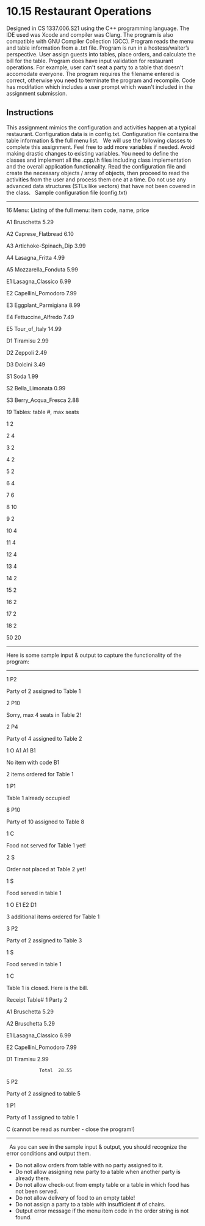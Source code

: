 # 10.15 Restaurant Operations  

Designed in CS 1337.006.S21 using the C++ programming language. The IDE used was Xcode and compiler was Clang. The program is also compatible with GNU Compiler Collection (GCC). Program reads the menu and table information from a .txt file. Program is run in a hostess/waiter’s perspective. User assign guests into tables, place orders, and calculate the bill for the table. Program does have input validation for restaurant operations. For example, user can't seat a party to a table that doesn't accomodate everyone. The program requires the filename entered is correct, otherwise you need to terminate the program and recompile. Code has modifation which includes a user prompt which wasn't included in the assignment submission.  


## Instructions
This assignment mimics the configuration and activities happen at a typical restaurant. Configuration data is in config.txt. Configuration file contains the table information & the full menu list.   We will use the following classes to complete this assignment. Feel free to add more variables if needed. Avoid making drastic changes to existing variables. You need to define the classes and implement all the .cpp/.h files including class implementation and the overall application functionality.
Read the configuration file and create the necessary objects / array of objects, then proceed to read the activities from the user and process them one at a time. Do not use any advanced data structures (STLs like vectors) that have not been covered in the class.   Sample configuration file (config.txt)

---

16 Menu: Listing of the full menu: item code, name, price 

A1 Bruschetta 5.29

A2 Caprese_Flatbread 6.10

A3 Artichoke-Spinach_Dip 3.99

A4 Lasagna_Fritta 4.99

A5 Mozzarella_Fonduta 5.99

E1 Lasagna_Classico 6.99

E2 Capellini_Pomodoro 7.99

E3 Eggplant_Parmigiana 8.99

E4 Fettuccine_Alfredo 7.49

E5 Tour_of_Italy 14.99

D1 Tiramisu 2.99

D2 Zeppoli 2.49

D3 Dolcini 3.49

S1 Soda 1.99

S2 Bella_Limonata 0.99

S3 Berry_Acqua_Fresca 2.88


19 Tables:  table #, max seats

1 2

2 4 

3 2 

4 2 

5 2 

6 4 

7 6 

8 10 

9 2 

10 4 

11 4 

12 4 

13 4 

14 2 

15 2 

16 2 

17 2 

18 2

50 20

---

Here is some sample input & output to capture the functionality of the program:

---
1 P2

Party of 2 assigned to Table 1

2 P10

Sorry, max 4 seats in Table 2!

2 P4

Party of 4 assigned to Table 2

1 O A1 A1 B1

No item with code B1

2 items ordered for Table 1

1 P1

Table 1 already occupied!

8 P10

Party of 10 assigned to Table 8

1 C

Food not served for Table 1 yet!

2 S

Order not placed at Table 2 yet!

1 S

Food served in table 1

1 O E1 E2 D1

3 additional items ordered for Table 1

3 P2

Party of 2 assigned to Table 3

1 S

Food served in table 1

1 C

Table 1 is closed. Here is the bill.

Receipt Table# 1 Party 2

A1         Bruschetta   5.29

A2         Bruschetta   5.29

E1   Lasagna_Classico   6.99

E2 Capellini_Pomodoro   7.99

D1           Tiramisu   2.99

                Total  28.55

5 P2

Party of 2 assigned to table 5

1 P1

Party of 1 assigned to table 1

C    (cannot be read as number - close the program!)

---
 
As you can see in the sample input & output, you should recognize the error conditions and output them.
* Do not allow orders from table with no party assigned to it.
* Do not allow assigning new party to a table when another party is already there.
* Do not allow check-out from empty table or a table in which food has not been served.
* Do not allow delivery of food to an empty table!
* Do not assign a party to a table with insufficient # of chairs.
* Output error message if the menu item code in the order string is not found.
